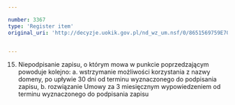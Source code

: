 ```yaml
---

number: 3367
type: 'Register item'
original_uri: 'http://decyzje.uokik.gov.pl/nd_wz_um.nsf/0/8651569759E70A44C1257A330033604C?OpenDocument'


---
```


15. Niepodpisanie zapisu, o którym mowa w punkcie poprzedzającym powoduje kolejno: 
a. wstrzymanie możliwości korzystania z nazwy domeny, po upływie 30 dni od terminu wyznaczonego do podpisania zapisu, 
b. rozwiązanie Umowy za 3 miesięcznym wypowiedzeniem od terminu wyznaczonego do podpisania zapisu
